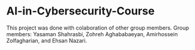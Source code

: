 # AI-in-Cybersecurity-Course

This project was done with colaboration of other group members. Group members: Yasaman Shahrasbi, Zohreh Aghababaeyan, Amirhossein Zolfagharian, and Ehsan Nazari.
